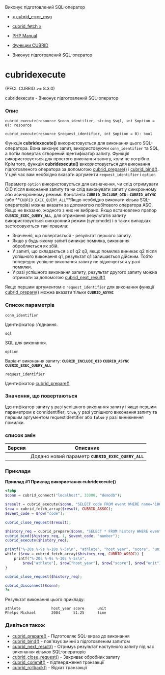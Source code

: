 Виконує підготовлений SQL-оператор

-   [« cubrid\_error\_msg](function.cubrid-error-msg.html)
    
-   [cubrid\_fetch »](function.cubrid-fetch.html)
    
-   [PHP Manual](index.html)
    
-   [Функции CUBRID](ref.cubrid.html)
    
-   Виконує підготовлений SQL-оператор
    

# cubridexecute

(PECL CUBRID >= 8.3.0)

cubridexecute - Виконує підготовлений SQL-оператор

### Опис

```methodsynopsis
cubrid_execute(resource $conn_identifier, string $sql, int $option = 0): resource
```

```methodsynopsis
cubrid_execute(resource $request_identifier, int $option = 0): bool
```

Функція **cubridexecute()** використовується для виконання цього SQL-оператора. Вона виконує запит, використовуючи `conn_identifier` та SQL, а потім повертає створений ідентифікатор запиту. Функція використовується для простого виконання запиту, коли не потрібно. Крім того, функція **cubridexecute()** використовується для виконання підготовленого оператора за допомогою [cubrid\_prepare()](function.cubrid-prepare.html) і [cubrid\_bind()](function.cubrid-bind.html). У цей час вам необхідно вказати аргументи `request_identifier` і `option`

Параметр `option` використовується для визначення, чи слід отримувати OID після виконання запиту та чи слід виконувати запит у синхронному або асинхронному режимі. Константа **`CUBRID_INCLUDE_OID`** і **`CUBRID_ASYNC`** (або **`CUBRID_EXEC_QUERY_ALL`**Якщо необхідно виконати кілька SQL-операторів) можна вказати за допомогою побітового оператора АБО. Якщо не вказано, жодного з них не вибрано. Якщо встановлено прапор **`CUBRID_EXEC_QUERY_ALL`**, для отримання результатів запиту використовується синхронний режим (syncmode) і в таких випадках застосовуються такі правила:

-   Значення, що повертається - результат першого запиту.
-   Якщо у будь-якому запиті виникає помилка, виконання обробляється як збій.
-   У запиті, що складається з q1 q2 q3, якщо помилка виникає q2 після успішного виконання q1, результат q1 залишається дійсним. Тобто попереднє успішне виконання запиту не відкочується у разі помилки.
-   У разі успішного виконання запиту, результат другого запиту можна отримати за допомогою [cubrid\_next\_result()](function.cubrid-next-result.html)

Якщо першим аргументом є `request_identifier` для виконання функції [cubrid\_prepare()](function.cubrid-prepare.html) можна вказати тільки **`CUBRID_ASYNC`**

### Список параметрів

`conn_identifier`

Ідентифікатор з'єднання.

`sql`

SQL для виконання.

`option`

Варіант виконання запиту: **`CUBRID_INCLUDE_OID`** **`CUBRID_ASYNC`** **`CUBRID_EXEC_QUERY_ALL`**

`request_identifier`

Ідентифікатор [cubrid\_prepare()](function.cubrid-prepare.html)

### Значення, що повертаються

Ідентифікатор запиту у разі успішного виконання запиту і якщо першим параметром є connidentifier; **`true`**, у разі успішного виконання запиту та першим аргументом requestidentifier або **`false`** у разі виникнення помилки.

### список змін

| Версия | Описание                                          |
|--------|---------------------------------------------------|
|        | Додано новий параметр **`CUBRID_EXEC_QUERY_ALL`** |

### Приклади

**Приклад #1 Приклад використання **cubridexecute()****

```php
<?php
$conn = cubrid_connect("localhost", 33000, "demodb");

$result = cubrid_execute($conn, "SELECT code FROM event WHERE name='100m Butterfly' and gender='M'", CUBRID_ASYNC);
$row = cubrid_fetch_array($result, CUBRID_ASSOC);
$event_code = $row["code"];

cubrid_close_request($result);

$history_req = cubrid_prepare($conn, "SELECT * FROM history WHERE event_code=?");
cubrid_bind($history_req, 1, $event_code, "number");
cubrid_execute($history_req);

printf("%-20s %-9s %-10s %-5s\n", "athlete", "host_year", "score", "unit");
while ($row = cubrid_fetch_array($history_req, CUBRID_ASSOC)) {
    printf("%-20s %-9s %-10s %-5s\n",
        $row["athlete"], $row["host_year"], $row["score"], $row["unit"]);
}

cubrid_close_request($history_req);

cubrid_disconnect($conn);
?>
```

Результат виконання цього прикладу:

```
athlete              host_year score      unit
Phelps Michael       2004      51.25      time
```

### Дивіться також

-   [cubrid\_prepare()](function.cubrid-prepare.html) - Підготовляє SQL-вираз до виконання
-   [cubrid\_bind()](function.cubrid-bind.html) - пов'язує змінні з підготовленим запитом
-   [cubrid\_next\_result()](function.cubrid-next-result.html) - Отримує результат наступного запиту під час виконання кількох SQL-операторів
-   [cubrid\_close\_request()](function.cubrid-close-request.html) - Закриває обробник запиту
-   [cubrid\_commit()](function.cubrid-commit.html) - підтвердження транзакції
-   [cubrid\_rollback()](function.cubrid-rollback.html) - Відкат транзакції